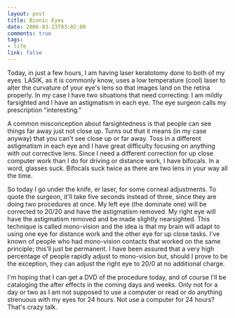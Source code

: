 ```yaml
--- 
layout: post
title: Bionic Eyes
date: 2006-03-23T03:02:00
comments: true
tags:
- life
link: false
---
```

Today, in just a few hours, I am having laser keratotomy done to both of my eyes. LASIK, as it is commonly know, uses a low temperature (cool) laser to alter the curvature of your eye's lens so that images land on the retina properly. In my case I have two situations that need correcting: I am mildly farsighted and I have an astigmatism in each eye. The eye surgeon calls my prescription "interesting."

A common misconception about farsightedness is that people can see things far away just not close up. Turns out that it means (in my case anyway) that you can't see close up or far away. Toss in a different astigmatism in each eye and I have great difficulty focusing on anything with out corrective lens. Since I need a different correction for up close computer work than I do for driving or distance work, I have bifocals. In a word, glasses suck. Bifocals suck twice as there are two lens in your way all the time.

So today I go under the knife, er laser, for some corneal adjustments. To quote the surgeon, it'll take five seconds instead of three, since they are doing two procedures at once. My left eye (the dominate one) will be corrected to 20/20 and have the astigmatism removed. My right eye will have the astigmatism removed and be made slightly nearsighted. This technique is called mono-vision and the idea is that my brain will adapt to using one eye for distance work and the other eye for up close tasks. I've known of people who had mono-vision contacts that worked on the same principle; this'll just be permanent. I have been assured that a very high percentage of people rapidly adjust to mono-vision but, should I prove to be the exception, they can adjust the right eye to 20/0 at no additional charge.

I'm hoping that I can get a DVD of the procedure today, and of course I'll be cataloging the after effects in the coming days and weeks. Only not for a day or two as I am not supposed to use a computer or read or do anything strenuous with my eyes for 24 hours. Not use a computer for 24 hours? That's crazy talk.

